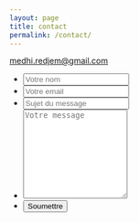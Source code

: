 ```yaml
---
layout: page
title: contact
permalink: /contact/
---
```


<i class="fa fa-envelope-o fa-1x" aria-hidden="true"></i> medhi.redjem@gmail.com

<form class="contact-form" name="contactForm">
  <ul>
    <li>
      <input type="text" name="name" placeholder="Votre nom" required>
    </li>
    <li>
      <input type="text" name="email" placeholder="Votre email" required>
    </li>
    <li>
      <input type="text" name="subject" placeholder="Sujet du message" required>
    </li>
    <li>
      <textarea rows="10" columns="40" name="message" placeholder="Votre message"></textarea>
    </li>
    <li>
      <input type="submit" value="Soumettre">
    </li>
  </ul>
</form>